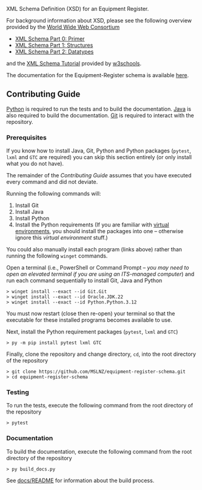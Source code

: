 XML Schema Definition (XSD) for an Equipment Register.

For background information about XSD, please see the following overview
provided by the [World Wide Web Consortium](https://www.w3.org/)

* [XML Schema Part 0: Primer](https://www.w3.org/TR/xmlschema-0/)
* [XML Schema Part 1: Structures](https://www.w3.org/TR/xmlschema-1/)
* [XML Schema Part 2: Datatypes](https://www.w3.org/TR/xmlschema-2/)

and the [XML Schema Tutorial](https://www.w3schools.com/xml/schema_intro.asp)
provided by [w3schools](https://www.w3schools.com/).

The documentation for the Equipment-Register schema is available
[here](https://mslnz.github.io/equipment-register-schema/).

## Contributing Guide
[Python](https://www.python.org/) is required to run the tests and to build the documentation. 
[Java](https://www.java.com/) is also required to build the documentation.
[Git](https://git-scm.com/) is required to interact with the repository.

### Prerequisites
If you know how to install Java, Git, Python and Python packages (`pytest`,  `lxml` and `GTC`
are required) you can skip this section entirely (or only install what you do not have).

The remainder of the _Contributing Guide_ assumes that you have executed every
command and did not deviate.

Running the following commands will:
1. Install Git
2. Install Java
3. Install Python
4. Install the Python requirements (If you are familiar with
[virtual environments](https://packaging.python.org/en/latest/guides/installing-using-pip-and-virtual-environments/#create-and-use-virtual-environments),
you should install the packages into one &ndash; otherwise ignore this _virtual environment_ stuff.)

You could also manually install each program (links above) rather than running
the following `winget` commands.

Open a terminal (i.e., PowerShell or Command Prompt &ndash; _you may need to open
an elevated terminal if you are using an ITS-managed computer_) and run each command sequentially
to install Git, Java and Python

```shell
> winget install --exact --id Git.Git
> winget install --exact --id Oracle.JDK.22
> winget install --exact --id Python.Python.3.12
```

You must now restart (close then re-open) your terminal so that the executable
for these installed programs becomes available to use.

Next, install the Python requirement packages (`pytest`,  `lxml` and `GTC`)
```shell
> py -m pip install pytest lxml GTC
```

Finally, clone the repository and change directory, `cd`, into the root directory of the repository
```shell
> git clone https://github.com/MSLNZ/equipment-register-schema.git
> cd equipment-register-schema
```

### Testing
To run the tests, execute the following command from the root directory
of the repository

```shell
> pytest
```

### Documentation
To build the documentation, execute the following command from the root directory
of the repository

```shell
> py build_docs.py
```

See [docs/README](https://github.com/MSLNZ/equipment-register-schema/tree/main/docs#readme)
for information about the build process.
